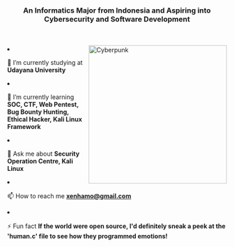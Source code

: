 <!-- ----------- CREDIT OF THIS SECTION TO Xen ------------ -->
  
<h3 align="center">An Informatics Major from Indonesia and Aspiring into Cybersecurity and Software Development</h3></p><br><br>
<img align="right" alt="Cyberpunk" width="317" src="https://i.redd.it/hw5oslzborl91.gif")

- 🏫 I’m currently studying at **Udayana University**

- 🌱 I’m currently learning **SOC, CTF, Web Pentest, Bug Bounty Hunting, Ethical Hacker, Kali Linux Framework**

- 💬 Ask me about **Security Operation Centre, Kali Linux**

- 📫 How to reach me **xenhamo@gmail.com**

- ⚡ Fun fact **If the world were open source, I'd definitely sneak a peek at the 'human.c' file to see how they programmed emotions!**
</p><br>

<!-- ----------- CREDIT OF THIS SECTION TO Xen ------------ -->
